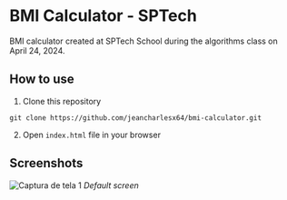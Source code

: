
# BMI Calculator - SPTech

BMI calculator created at SPTech School during the algorithms class on April 24, 2024.

## How to use

1. Clone this repository 
 ```` 
 git clone https://github.com/jeancharlesx64/bmi-calculator.git
 ````
2. Open `index.html` file in your browser

## Screenshots

![Captura de tela 1](assets/img/screenshots/default,png)
*Default screen*
